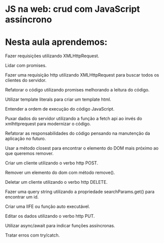 # JS na web: crud com JavaScript assíncrono

# Nesta aula aprendemos:

Fazer requisições utilizando XMLHttpRequest.

Lidar com promises.

Fazer uma requisição http utilizando XMLHttpRequest para buscar todos os clientes do servidor.

Refatorar o código utilizando promises melhorando a leitura do código.

Utilizar template literals para criar um template html.

Entender a ordem de execução do código JavaScript.

Puxar dados do servidor utilizando a função a fetch api ao invés do xmlhttprequest para modernizar o código.

Refatorar as responsabilidades do código pensando na manutenção da aplicação no futuro.

Usar a método closest para encontrar o elemento do DOM mais próximo ao que queremos remover.

Criar um cliente utilizando o verbo http POST.

Remover um elemento do dom com método remove().

Deletar um cliente utilizando o verbo http DELETE.

Fazer uma query string utilizando a propriedade searchParams.get() para encontrar um id.

Criar uma IIFE ou função auto executável.

Editar os dados utilizando o verbo http PUT.

Utilizar async/await para indicar funções assíncronas.

Tratar erros com try/catch.
